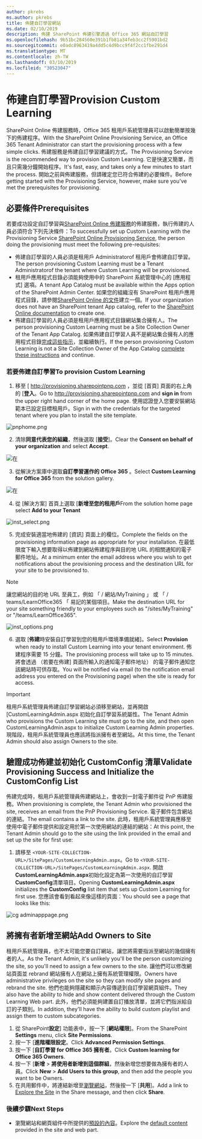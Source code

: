 ```yaml
---
author: pkrebs
ms.author: pkrebs
title: 佈建自訂學習網站
ms.date: 02/10/2019
description: 佈建 SharePoint 佈建引擎透過 Office 365 網站自訂學習
ms.openlocfilehash: 9b51bc284560e391b1fb81a34feb3cc2f5901bd2
ms.sourcegitcommit: e0adc8963419a4dd5c4d9bcc9f4f2cc1fbe291d4
ms.translationtype: MT
ms.contentlocale: zh-TW
ms.lasthandoff: 03/10/2019
ms.locfileid: "30523047"
---
```

# <a name="provision-custom-learning"></a><span data-ttu-id="4d9be-103">佈建自訂學習</span><span class="sxs-lookup"><span data-stu-id="4d9be-103">Provision Custom Learning</span></span> 

<span data-ttu-id="4d9be-104">SharePoint Online 佈建服務時，Office 365 租用戶系統管理員可以啟動簡單按幾下的佈建程序。</span><span class="sxs-lookup"><span data-stu-id="4d9be-104">With the SharePoint Online Provisioning Service, an Office 365 Tenant Administrator can start the provisioning process with a few simple clicks.</span></span> <span data-ttu-id="4d9be-105">佈建服務是佈建自訂學習建議的方式。</span><span class="sxs-lookup"><span data-stu-id="4d9be-105">The Provisioning Service is the recommended way to provision Custom Learning.</span></span> <span data-ttu-id="4d9be-106">它是快速又簡單，而且只需幾分鐘開始程序。</span><span class="sxs-lookup"><span data-stu-id="4d9be-106">It's fast, easy, and takes only a few minutes to start the process.</span></span> <span data-ttu-id="4d9be-107">開始之前與佈建服務，但請確定您已符合佈建的必要條件。</span><span class="sxs-lookup"><span data-stu-id="4d9be-107">Before getting started with the Provisioning Service, however, make sure you've met the prerequisites for provisioning.</span></span>

## <a name="prerequisites"></a><span data-ttu-id="4d9be-108">必要條件</span><span class="sxs-lookup"><span data-stu-id="4d9be-108">Prerequisites</span></span>
 
<span data-ttu-id="4d9be-109">若要成功設定自訂學習與[SharePoint Online 佈建服務](https://provisioning.sharepointpnp.com)的佈建服務，執行佈建的人員必須符合下列先決條件：</span><span class="sxs-lookup"><span data-stu-id="4d9be-109">To successfully set up Custom Learning with the Provisioning Service [SharePoint Online Provisioning Service](https://provisioning.sharepointpnp.com), the person doing the provisioning must meet the following pre-requisites:</span></span> 
 
- <span data-ttu-id="4d9be-110">佈建自訂學習的人員必須是租用戶 Administratorof 租用戶會佈建自訂學習。</span><span class="sxs-lookup"><span data-stu-id="4d9be-110">The person provisioning Custom Learning must be a Tenant Administratorof the tenant where Custom Learning will be provisioned.</span></span>  
- <span data-ttu-id="4d9be-111">租用戶應用程式目錄必須能夠使用中的 SharePoint 系統管理中心的 [應用程式] 選項。</span><span class="sxs-lookup"><span data-stu-id="4d9be-111">A tenant App Catalog must be available within the Apps option of the SharePoint Admin Center.</span></span> <span data-ttu-id="4d9be-112">如果您的組織沒有 SharePoint 租用戶應用程式目錄，請參閱[SharePoint Online 的文件](https://docs.microsoft.com/en-us/sharepoint/use-app-catalog)建立一個。</span><span class="sxs-lookup"><span data-stu-id="4d9be-112">If your organization does not have an SharePoint tenant App catalog, refer to the [SharePoint Online documentation](https://docs.microsoft.com/en-us/sharepoint/use-app-catalog) to create one.</span></span>  
- <span data-ttu-id="4d9be-113">佈建自訂學習的人員必須是租用戶應用程式目錄網站集合擁有人。</span><span class="sxs-lookup"><span data-stu-id="4d9be-113">The person provisioning Custom Learning must be a Site Collection Owner of the Tenant App Catalog.</span></span> <span data-ttu-id="4d9be-114">如果佈建自訂學習人員不是網站集合擁有人的應用程式目錄[完成這些指示](addappadmin.md)，並繼續執行。</span><span class="sxs-lookup"><span data-stu-id="4d9be-114">If the person provisioning Custom Learning is not a Site Collection Owner of the App Catalog [complete these instructions](addappadmin.md) and continue.</span></span> 

### <a name="to-provision-custom-learning"></a><span data-ttu-id="4d9be-115">若要佈建自訂學習</span><span class="sxs-lookup"><span data-stu-id="4d9be-115">To provision Custom Learning</span></span>

1. <span data-ttu-id="4d9be-116">移至 [ http://provisioning.sharepointpnp.com ，並從 [首頁] 頁面的右上角的 [**登入**。</span><span class="sxs-lookup"><span data-stu-id="4d9be-116">Go to http://provisioning.sharepointpnp.com and **sign in** from the upper right hand corner of the home page.</span></span>  <span data-ttu-id="4d9be-117">使用認證登入您要安裝網站範本已設定目標租用戶。</span><span class="sxs-lookup"><span data-stu-id="4d9be-117">Sign in with the  credentials for the targeted tenant where you plan to install the site template.</span></span>

![pnphome.png](media/inst_signin.png)

2. <span data-ttu-id="4d9be-119">清除**同意代表您的組織**，然後選取 [**接受**]。</span><span class="sxs-lookup"><span data-stu-id="4d9be-119">Clear the **Consent on behalf of your organization** and select **Accept**.</span></span>

![在](media/inst_perms.png)

3. <span data-ttu-id="4d9be-121">從解決方案庫中選取**自訂學習運作的 Office 365** 。</span><span class="sxs-lookup"><span data-stu-id="4d9be-121">Select **Custom Learning for Office 365** from the solution gallery.</span></span>

![在](media/inst_select.png)

4. <span data-ttu-id="4d9be-123">從 [解決方案] 首頁上選取 [**新增至您的租用戶**</span><span class="sxs-lookup"><span data-stu-id="4d9be-123">From the solution home page select **Add to your Tenant**</span></span>

![inst_select.png](media/inst_add.png)

5. <span data-ttu-id="4d9be-125">完成安裝適當地佈建的 [資訊] 頁面上的欄位。</span><span class="sxs-lookup"><span data-stu-id="4d9be-125">Complete the fields on the provisioning information page as appropriate for your installation.</span></span> <span data-ttu-id="4d9be-126">在最低限度下輸入想要取得以佈建到網站佈建程序與目的地 URL 的相關通知的電子郵件地址。</span><span class="sxs-lookup"><span data-stu-id="4d9be-126">At a minimum enter the email address where you wish to get notifications about the provisioning process and the destination URL for your site to be provisioned to.</span></span>  
> [!NOTE]
> <span data-ttu-id="4d9be-127">讓您網站的目的地 URL 至員工，例如 「 / 網站/MyTraining 」 或 「 / teams/LearnOffice365 「 易記的某個項目。</span><span class="sxs-lookup"><span data-stu-id="4d9be-127">Make the destination URL for your site something friendly to your employees such as "/sites/MyTraining" or "/teams/LearnOffice365".</span></span>

![inst_options.png](media/inst_options.png)

6. <span data-ttu-id="4d9be-129">選取 [**佈建**時安裝自訂學習到您的租用戶環境準備就緒]。</span><span class="sxs-lookup"><span data-stu-id="4d9be-129">Select **Provision** when ready to install Custom Learning into your tenant environment.</span></span>  <span data-ttu-id="4d9be-130">佈建程序需要 15 分鐘。</span><span class="sxs-lookup"><span data-stu-id="4d9be-130">The provisioning process will take up to 15 minutes.</span></span> <span data-ttu-id="4d9be-131">將會透過 （若要在佈建] 頁面所輸入的通知電子郵件地址） 的電子郵件通知您該網站時可供存取。</span><span class="sxs-lookup"><span data-stu-id="4d9be-131">You will be notified via email (to the notification email address you entered on the Provisioning page) when the site is ready for access.</span></span> 

> [!IMPORTANT]
> <span data-ttu-id="4d9be-132">租用戶系統管理員佈建自訂學習網站必須移至網站，並再開啟 [CustomLearningAdmin.aspx 初始化自訂學習系統屬性。</span><span class="sxs-lookup"><span data-stu-id="4d9be-132">The Tenant Admin who provisions the Custom Learning site must go to the site, and then open CustomLearningAdmin.aspx to initialize Custom Learning Admin properties.</span></span> <span data-ttu-id="4d9be-133">現階段，租用戶系統管理員也應該將指派擁有者至網站。</span><span class="sxs-lookup"><span data-stu-id="4d9be-133">At this time, the Tenant Admin should also assign Owners to the site.</span></span> 

## <a name="validate-provisioning-success-and-initialize-the-customconfig-list"></a><span data-ttu-id="4d9be-134">驗證成功佈建並初始化 CustomConfig 清單</span><span class="sxs-lookup"><span data-stu-id="4d9be-134">Validate Provisioning Success and Initialize the CustomConfig List</span></span>

<span data-ttu-id="4d9be-135">佈建完成時，租用戶系統管理員佈建網站上，會收到一封電子郵件從 PnP 佈建服務。</span><span class="sxs-lookup"><span data-stu-id="4d9be-135">When provisioning is complete, the Tenant Admin who provisioned the site, receives an email from the PnP Provisioning Service.</span></span> <span data-ttu-id="4d9be-136">電子郵件包含網站的連結。</span><span class="sxs-lookup"><span data-stu-id="4d9be-136">The email contains a link to the site.</span></span> <span data-ttu-id="4d9be-137">此時，租用戶系統管理員應移至使用中電子郵件提供和設定用於第一次使用網站的連結的網站：</span><span class="sxs-lookup"><span data-stu-id="4d9be-137">At this point, the Tenant Admin should go to the site using the link provided in the email and set up the site for first use:</span></span>

1. <span data-ttu-id="4d9be-138">請移至 `<YOUR-SITE-COLLECTION-URL>/SitePages/CustomLearningAdmin.aspx`。</span><span class="sxs-lookup"><span data-stu-id="4d9be-138">Go to `<YOUR-SITE-COLLECTION-URL>/SitePages/CustomLearningAdmin.aspx`.</span></span> <span data-ttu-id="4d9be-139">開啟**CustomLearningAdmin.aspx**初始化設定為第一次使用的自訂學習**CustomConfig**清單項目。</span><span class="sxs-lookup"><span data-stu-id="4d9be-139">Opening **CustomLearningAdmin.aspx** initializes the **CustomConfig** list item that sets up Custom Learning for first use.</span></span> <span data-ttu-id="4d9be-140">您應該會看到看起來像這樣的頁面：</span><span class="sxs-lookup"><span data-stu-id="4d9be-140">You should see a page that looks like this:</span></span>

![cg adminapppage.png](media/cg-adminapppage.png)

## <a name="add-owners-to-site"></a><span data-ttu-id="4d9be-142">將擁有者新增至網站</span><span class="sxs-lookup"><span data-stu-id="4d9be-142">Add Owners to Site</span></span>
<span data-ttu-id="4d9be-143">租用戶系統管理員，也不太可能您要自訂網站，讓您將需要指派至網站的幾個擁有者的人。</span><span class="sxs-lookup"><span data-stu-id="4d9be-143">As the Tenant Admin, it's unlikely you'll be the person customizing the site, so you'll need to assign a few owners to the site.</span></span> <span data-ttu-id="4d9be-144">讓他們可以修改網站頁面並 rebrand 網站擁有人在網站上擁有系統管理權限。</span><span class="sxs-lookup"><span data-stu-id="4d9be-144">Owners have administrative privileges on the site so they can modify site pages and rebrand the site.</span></span> <span data-ttu-id="4d9be-145">他們也能夠隱藏和顯示內容傳遞到自訂學習網頁組件。</span><span class="sxs-lookup"><span data-stu-id="4d9be-145">They also have the ability to hide and show content delivered through the Custom Learning Web part.</span></span> <span data-ttu-id="4d9be-146">此外，他們必須能夠建置自訂播放清單，並將它們指派給自訂的子類別。</span><span class="sxs-lookup"><span data-stu-id="4d9be-146">In addition, they'll have the ability to build custom playlist and assign them to custom subcategories.</span></span>  

1. <span data-ttu-id="4d9be-147">從 SharePoint**設定**] 功能表中，按一下 [**網站權限**]。</span><span class="sxs-lookup"><span data-stu-id="4d9be-147">From the SharePoint **Settings** menu, click **Site Permissions**.</span></span>
2. <span data-ttu-id="4d9be-148">按一下 [**進階權限設定**。</span><span class="sxs-lookup"><span data-stu-id="4d9be-148">Click **Advanced Permission Settings**.</span></span>
3. <span data-ttu-id="4d9be-149">按一下 [**自訂學習 for Office 365 擁有者**。</span><span class="sxs-lookup"><span data-stu-id="4d9be-149">Click **Custom learning for Office 365 Owners**.</span></span>
4. <span data-ttu-id="4d9be-150">按一下 [**新增** > **將使用者新增到這個群組**，然後新增您想要做為擁有者的人員。</span><span class="sxs-lookup"><span data-stu-id="4d9be-150">Click **New** > **Add Users to this group**, and then add the people you want to be Owners.</span></span> 
5. <span data-ttu-id="4d9be-151">在共用郵件中，將連結新增至[瀏覽網站](https://docs.microsoft.com/en-us/Office365/CustomLearning/custom_explore)，然後按一下 [**共用**]。</span><span class="sxs-lookup"><span data-stu-id="4d9be-151">Add a link to [Explore the Site](https://docs.microsoft.com/en-us/Office365/CustomLearning/custom_explore) in the Share message, and then click **Share**.</span></span>

### <a name="next-steps"></a><span data-ttu-id="4d9be-152">後續步驟</span><span class="sxs-lookup"><span data-stu-id="4d9be-152">Next Steps</span></span>
- <span data-ttu-id="4d9be-153">瀏覽網站和網頁組件中所提供的[預設的內容](custom_exploresite.md)。</span><span class="sxs-lookup"><span data-stu-id="4d9be-153">Explore the [default content](custom_exploresite.md) provided in the site and web part.</span></span>
